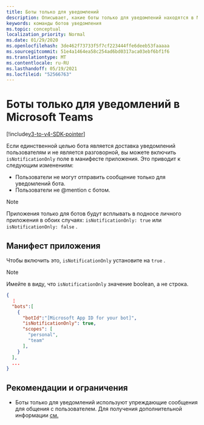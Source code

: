 ```yaml
---
title: Боты только для уведомлений
description: Описывает, какие боты только для уведомлений находятся в Microsoft Teams
keywords: команды ботов уведомления
ms.topic: conceptual
localization_priority: Normal
ms.date: 01/29/2020
ms.openlocfilehash: 3de462f73733f5f7cf223444ffe6deeb53faaaaa
ms.sourcegitcommit: 51e4a1464ea58c254ad6bd0317aca03ebf6bf1f6
ms.translationtype: MT
ms.contentlocale: ru-RU
ms.lasthandoff: 05/19/2021
ms.locfileid: "52566763"
---
```

# <a name="notification-only-bots-in-microsoft-teams"></a>Боты только для уведомлений в Microsoft Teams

[!include[v3-to-v4-SDK-pointer](~/includes/v3-to-v4-pointer-bots.md)]

Если единственной целью бота является доставка уведомлений пользователям и не является разговорной, вы можете включить `isNotificationOnly` поле в манифесте приложения. Это приводит к следующим изменениям:

* Пользователи не могут отправить сообщение только для уведомлений бота.
* Пользователи не @mention с ботом.

> [!NOTE]
> Приложения только для ботов будут всплывать в подносе личного приложения в обоих случаях: `isNotificationOnly: true` или `isNotificationOnly: false` .

## <a name="app-manifest"></a>Манифест приложения

Чтобы включить это, `isNotificationOnly` установите на `true` .

> [!NOTE]
> Имейте в виду, что `isNotificationOnly` значение boolean, а не строка.

```json
{
  ⋮
  "bots":[
    {
      "botId":"[Microsoft App ID for your bot]",
      "isNotificationOnly": true,
      "scopes": [
        "personal",
        "team"
      ],
    }
  ],
  ...
}
```

## <a name="best-practices-and-limitations"></a>Рекомендации и ограничения

* Боты только для уведомлений используют упреждающие сообщения для общения с пользователем. Для получения дополнительной информации [см.](~/resources/bot-v3/bot-conversations/bots-conv-proactive.md)
